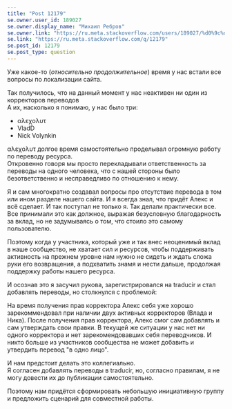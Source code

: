 ```yaml
---
title: "Post 12179"
se.owner.user_id: 189027
se.owner.display_name: "Михаил Ребров"
se.owner.link: "https://ru.meta.stackoverflow.com/users/189027/%d0%9c%d0%b8%d1%85%d0%b0%d0%b8%d0%bb-%d0%a0%d0%b5%d0%b1%d1%80%d0%be%d0%b2"
se.link: "https://ru.meta.stackoverflow.com/q/12179"
se.post_id: 12179
se.post_type: question
---
```

<p>Уже какое-то (<em>относительно продолжительное</em>) время у нас встали все вопросы по локализации сайта.<br/></p>
<p>Так получилось, что на данный момент у нас неактивен ни один из корректоров переводов<br/>
А их, насколько я понимаю, у нас было три:</p>
<ul>
<li>αλεχολυτ</li>
<li>VladD</li>
<li>Nick Volynkin</li>
</ul>
<p>αλεχολυτ долгое время самостоятельно проделывал огромную работу по переводу ресурса.<br/>
Откровенно говоря мы просто перекладывали ответственность за переводы на одного человека, что с нашей стороны было безответственно и несправедливо по отношению к нему.<br/></p>
<p>Я и сам многократно создавал вопросы про отсутствие перевода в том или ином разделе нашего сайта. И я всегда знал, что придёт Алекс и всё сделает. И так поступал не только я. Так делали практически все. Все принимали это как должное, выражая безусловную благодарность за вклад, но не задумываясь о том, что стоило это самому пользователю.</p>
<p>Поэтому когда у участника, который уже и так внес неоценимый вклад в наше сообщество, не хватает сил и ресурсов, чтобы поддерживать активность на прежнем уровне нам нужно не сидеть и ждать сложа руки его возвращения, а подхватить знамя и нести дальше, продолжая поддержку работы нашего ресурса.</p>
<p>И осознав это я засучил рукова, зарегистрировался на traducir и стал добавлять переводы, но столкнулся с проблемой:<br/></p>
<p>На время получения прав корректора Алекс себя уже хорошо зарекоммендовал при наличии двух активных корректоров (Влада и Ника). После получения прав корректора, Алекс смог сам добавлять и сам утверждать свои правки. В текущей же ситуации у нас нет ни одного корректора и нет зарекомендовавших себя переводчиков. И никто больше из участников сообщества не может добавить и утвердить перевод &quot;в одно лицо&quot;.</p>
<p>И нам предстоит делать это коллегиально.<br/>
Я согласен добавлять переводы в traducir, но, согласно правилам, я не могу довести их до публикации самостоятельно.<br/></p>
<p>Поэтому нам придётся сформировать небольшую инициативную группу и предложить сценарий для совместной работы.</p>
